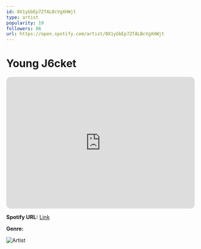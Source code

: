 ```yaml
---
id: 0X1yGbEp7ZfALBcVgXHWjt
type: artist
popularity: 19
followers: 86
url: https://open.spotify.com/artist/0X1yGbEp7ZfALBcVgXHWjt
---
```

# Young J6cket

<iframe style="border-radius:12px" src="https://open.spotify.com/embed/artist/0X1yGbEp7ZfALBcVgXHWjt" width="100%" height="352" frameBorder="0" allowfullscreen="" allow="autoplay; clipboard-write; encrypted-media; fullscreen; picture-in-picture" loading="lazy"></iframe>

**Spotify URL:** [Link](https://open.spotify.com/artist/0X1yGbEp7ZfALBcVgXHWjt)

**Genre:** 

![Artist](https://i.scdn.co/image/ab67616d0000b273c1adb870329fb380ca8d1b70)
